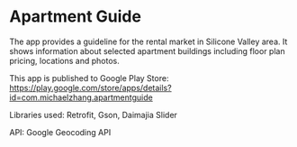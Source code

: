 # Apartment Guide
The app provides a guideline for the rental market in Silicone Valley area. It shows information about selected apartment buildings including floor plan pricing, locations and photos.


This app is published to Google Play Store:
https://play.google.com/store/apps/details?id=com.michaelzhang.apartmentguide

Libraries used: Retrofit, Gson, Daimajia Slider

API:
Google Geocoding API
